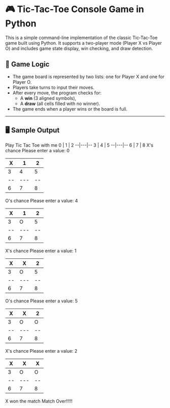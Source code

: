 # 🎮 Tic-Tac-Toe Console Game in Python

This is a simple command-line implementation of the classic Tic‑Tac‑Toe game built using Python. It supports a two-player mode (Player X vs Player O) and includes game state display, win checking, and draw detection.

## 🧠 Game Logic

- The game board is represented by two lists: one for Player X and one for Player O.
- Players take turns to input their moves.
- After every move, the program checks for:
  - A **win** (3 aligned symbols),
  - A **draw** (all cells filled with no winner).
- The game ends when a player wins or the board is full.

---

## 🖥️ Sample Output
Play Tic Tac Toe with me
0 | 1 | 2
--|---|--
3 | 4 | 5
--|---|--
6 | 7 | 8
X's chance
Please enter a value: 0

X | 1 | 2
--|---|--
3 | 4 | 5
--|---|--
6 | 7 | 8
O's chance
Please enter a value: 4

X | 1 | 2
--|---|--
3 | O | 5
--|---|--
6 | 7 | 8
X's chance
Please enter a value: 1

X | X | 2
--|---|--
3 | O | 5
--|---|--
6 | 7 | 8
O's chance
Please enter a value: 5

X | X | 2
--|---|--
3 | O | O
--|---|--
6 | 7 | 8
X's chance
Please enter a value: 2

X | X | X
--|---|--
3 | O | O
--|---|--
6 | 7 | 8
X won the match
Match Over!!!!!



